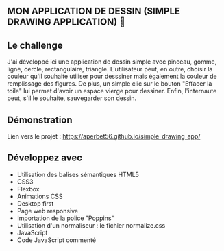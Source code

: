 ## MON APPLICATION DE DESSIN (SIMPLE DRAWING APPLICATION) 🎨

## Le challenge

J'ai développé ici une application de dessin simple avec pinceau, gomme, ligne, cercle, rectangulaire, triangle. L'utilisateur peut, en outre, choisir la couleur qu'il souhaite utiliser pour desssiner mais également la couleur de remplissage des figures. De plus, un simple clic sur le bouton "Effacer la toile" lui permet d'avoir un espace vierge pour dessiner.
Enfin, l'internaute peut, s'il le souhaite, sauvegarder son dessin.

## Démonstration

Lien vers le projet : https://aperbet56.github.io/simple_drawing_app/

## Développez avec

- Utilisation des balises sémantiques HTML5
- CSS3
- Flexbox
- Animations CSS
- Desktop first
- Page web responsive
- Importation de la police "Poppins"
- Utilisation d'un normaliseur : le fichier normalize.css
- JavaScript
- Code JavaScript commenté
